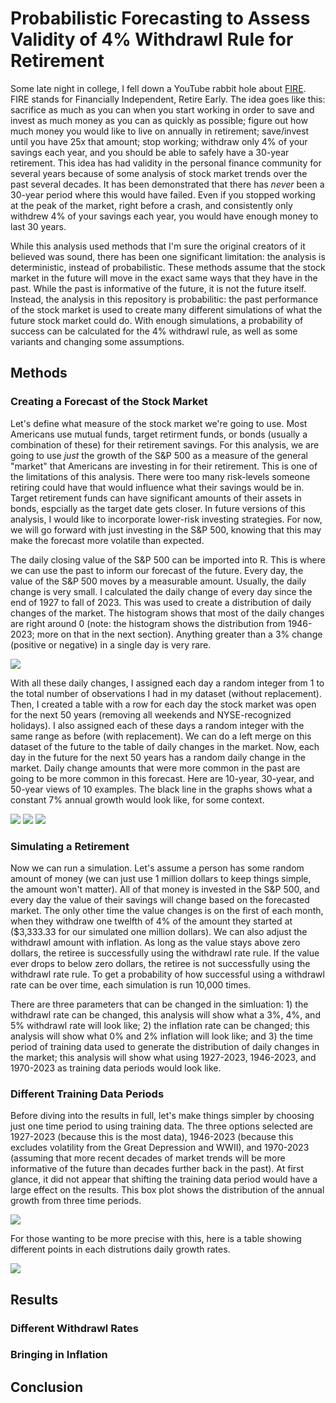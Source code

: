 # Probabilistic Forecasting to Assess Validity of 4% Withdrawl Rule for Retirement

Some late night in college, I fell down a YouTube rabbit hole about [FIRE](https://en.wikipedia.org/wiki/FIRE_movement). FIRE stands for Financially Independent, Retire Early. The idea goes like this: sacrifice as much as you can when you start working in order to save and invest as much money as you can as quickly as possible; figure out how much money you would like to live on annually in retirement; save/invest until you have 25x that amount; stop working; withdraw only 4% of your savings each year, and you should be able to safely have a 30-year retirement. This idea has had validity in the personal finance community for several years because of some analysis of stock market trends over the past several decades. It has been demonstrated that there has *never* been a 30-year period where this would have failed. Even if you stopped working at the peak of the market, right before a crash, and consistently only withdrew 4% of your savings each year, you would have enough money to last 30 years.

While this analysis used methods that I'm sure the original creators of it believed was sound, there has been one significant limitation: the analysis is deterministic, instead of probabilistic. These methods assume that the stock market in the future will move in the exact same ways that they have in the past. While the past is informative of the future, it is not the future itself. Instead, the analysis in this repository is probabilitic: the past performance of the stock market is used to create many different simulations of what the future stock market could do. With enough simulations, a probability of success can be calculated for the 4% withdrawl rule, as well as some variants and changing some assumptions.

## Methods
### Creating a Forecast of the Stock Market
Let's define what measure of the stock market we're going to use. Most Americans use mutual funds, target retirment funds, or bonds (usually a combination of these) for their retirement savings. For this analysis, we are going to use *just* the growth of the S&P 500 as a measure of the general "market" that Americans are investing in for their retirement. This is one of the limitations of this analysis. There were too many risk-levels someone retiring could have that would influence what their savings would be in. Target retirement funds can have significant amounts of their assets in bonds, espcially as the target date gets closer. In future versions of this analysis, I would like to incorporate lower-risk investing strategies. For now, we will go forward with just investing in the S&P 500, knowing that this may make the forecast more volatile than expected.

The daily closing value of the S&P 500 can be imported into R. This is where we can use the past to inform our forecast of the future. Every day, the value of the S&P 500 moves by a measurable amount. Usually, the daily change is very small. I calculated the daily change of every day since the end of 1927 to fall of 2023. This was used to create a distribution of daily changes of the market. The histogram shows that most of the daily changes are right around 0 (note: the histogram shows the distribution from 1946-2023; more on that in the next section). Anything greater than a 3% change (positive or negative) in a single day is very rare. 

![](https://github.com/jwestreich/safe_withdrawl_rate/blob/main/sp500_dist_graphs/hist_1946.png)

With all these daily changes, I assigned each day a random integer from 1 to the total number of observations I had in my dataset (without replacement). Then, I created a table with a row for each day the stock market was open for the next 50 years (removing all weekends and NYSE-recognized holidays). I also assigned each of these days a random integer with the same range as before (with replacement). We can do a left merge on this dataset of the future to the table of daily changes in the market. Now, each day in the future for the next 50 years has a random daily change in the market. Daily change amounts that were more common in the past are going to be more common in this forecast. Here are 10-year, 30-year, and 50-year views of 10 examples. The black line in the graphs shows what a constant 7% annual growth would look like, for some context.

![](https://github.com/jwestreich/safe_withdrawl_rate/blob/main/sp500_dist_graphs/example_10yr.png)
![](https://github.com/jwestreich/safe_withdrawl_rate/blob/main/sp500_dist_graphs/example_30yr.png)
![](https://github.com/jwestreich/safe_withdrawl_rate/blob/main/sp500_dist_graphs/example_50yr.png)

### Simulating a Retirement
Now we can run a simulation. Let's assume a person has some random amount of money (we can just use 1 million dollars to keep things simple, the amount won't matter). All of that money is invested in the S&P 500, and every day the value of their savings will change based on the forecasted market. The only other time the value changes is on the first of each month, when they withdraw one twelfth of 4% of the amount they started at ($3,333.33 for our simulated one million dollars). We can also adjust the withdrawl amount with inflation. As long as the value stays above zero dollars, the retiree is successfully using the withdrawl rate rule. If the value ever drops to below zero dollars, the retiree is not successfully using the withdrawl rate rule. To get a probability of how successful using a withdrawl rate can be over time, each simulation is run 10,000 times.

There are three parameters that can be changed in the simluation: 1) the withdrawl rate can be changed, this analysis will show what a 3%, 4%, and 5% withdrawl rate will look like; 2) the inflation rate can be changed; this analysis will show what 0% and 2% inflation will look like; and 3) the time period of training data used to generate the distribution of daily changes in the market; this analysis will show what using 1927-2023, 1946-2023, and 1970-2023 as training data periods would look like.

### Different Training Data Periods
Before diving into the results in full, let's make things simpler by choosing just one time period to using training data. The three options selected are 1927-2023 (because this is the most data), 1946-2023 (because this excludes volatility from the Great Depression and WWII), and 1970-2023 (assuming that more recent decades of market trends will be more informative of the future than decades further back in the past). At first glance, it did not appear that shifting the training data period would have a large effect on the results. This box plot shows the distribution of the annual growth from three time periods.

![](https://github.com/jwestreich/safe_withdrawl_rate/blob/main/sp500_dist_graphs/boxplot.png)

For those wanting to be more precise with this, here is a table showing different points in each distrutions daily growth rates.

![](https://github.com/jwestreich/safe_withdrawl_rate/blob/main/sp500_dist_graphs/dist_table.png)

## Results



### Different Withdrawl Rates


### Bringing in Inflation


## Conclusion
